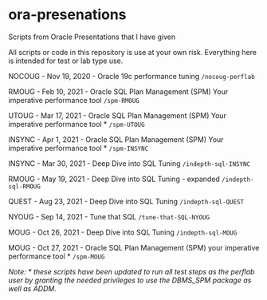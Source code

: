 # ora-presenations
Scripts from Oracle Presentations that I have given

All scripts or code in this repository is use at your own risk.
Everything here is intended for test or lab type use.


NOCOUG - Nov 19, 2020 - Oracle 19c performance tuning
```/nocoug-perflab```

RMOUG - Feb 10, 2021 - Oracle SQL Plan Management (SPM) Your imperative performance tool
```/spm-RMOUG```

UTOUG - Mar 17, 2021 - Oracle SQL Plan Management (SPM) Your imperative performance tool *
```/spm-UTOUG```

INSYNC - Apr 1, 2021 - Oracle SQL Plan Management (SPM) Your imperative performance tool *
```/spm-INSYNC```

INSYNC - Mar 30, 2021 - Deep Dive into SQL Tuning
```/indepth-sql-INSYNC```

RMOUG - May 19, 2021 - Deep Dive into SQL Tuning - expanded
```/indepth-sql-RMOUG```

QUEST - Aug 23, 2021 - Deep Dive into SQL Tuning
```/indepth-sql-QUEST```

NYOUG - Sep 14, 2021 - Tune that SQL
```/tune-that-SQL-NYOUG```

MOUG - Oct 26, 2021 - Deep Dive into SQL Tuning
```/indepth-sql-MOUG```

MOUG - Oct 27, 2021 - Oracle SQL Plan Management (SPM) your imperative performance tool *
```/spm-MOUG```

*Note: * these scripts have been updated to run all test steps as the perflab user by granting the needed privileges to use the DBMS_SPM package as well as ADDM.*

